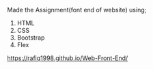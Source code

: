 Made the Assignment(font end of website) using;
1. HTML
2. CSS
3. Bootstrap
4. Flex



https://rafiq1998.github.io/Web-Front-End/
